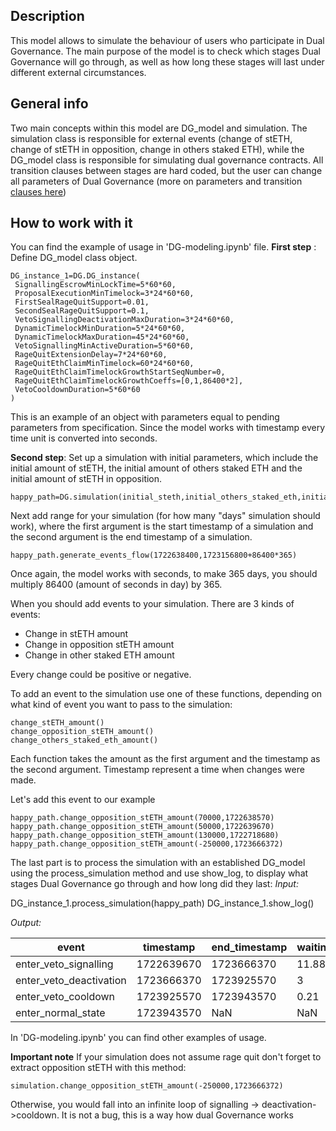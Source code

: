 ## Description  
This model allows to simulate the behaviour of users who participate in Dual Governance. The main purpose of the model is to check which stages Dual Governance will go through, as well as how long these stages will last under different external circumstances. 

## General info   
Two main concepts within this model are DG_model and simulation. The simulation class is responsible for external events (change of stETH, change of stETH in opposition, change in others staked ETH), while the DG_model class is responsible for simulating dual governance contracts. All transition clauses  between stages are hard coded, but the user can change all parameters of Dual Governance (more on parameters and transition [clauses here](https://github.com/lidofinance/dual-governance/blob/develop/docs/mechanism.md))

## How to work with it 
You can find the example  of usage in 'DG-modeling.ipynb' file. 
**First step** : Define DG_model class object.  

   ```
DG_instance_1=DG.DG_instance(  
    SignallingEscrowMinLockTime=5*60*60,  
    ProposalExecutionMinTimelock=3*24*60*60,  
    FirstSealRageQuitSupport=0.01,  
    SecondSealRageQuitSupport=0.1,  
    VetoSignallingDeactivationMaxDuration=3*24*60*60,  
    DynamicTimelockMinDuration=5*24*60*60,  
    DynamicTimelockMaxDuration=45*24*60*60,  
    VetoSignallingMinActiveDuration=5*60*60,  
    RageQuitExtensionDelay=7*24*60*60,  
    RageQuitEthClaimMinTimelock=60*24*60*60,  
    RageQuitEthClaimTimelockGrowthStartSeqNumber=0,  
    RageQuitEthClaimTimelockGrowthCoeffs=[0,1,86400*2],  
    VetoCooldownDuration=5*60*60  
)
   ```
This is an example of an object with parameters equal to pending parameters from specification. Since the model works with timestamp every time unit is converted into seconds. 

**Second step**: Set up a simulation with initial parameters, which include the initial amount of stETH, the initial amount of others staked ETH and the initial amount of stETH in opposition.

    happy_path=DG.simulation(initial_steth,initial_others_staked_eth,initial_steth_in_opposition)

Next add range for your simulation (for how many "days" simulation should work), where the first argument is the start timestamp of a simulation and the second argument is the end timestamp of a simulation.

    happy_path.generate_events_flow(1722638400,1723156800+86400*365)
    
Once again, the model works with seconds,  to make 365 days, you should multiply 86400 (amount of seconds in day) by 365.

When you should add events to your simulation. There are 3 kinds of events:
 - Change in stETH amount
- Change in opposition stETH amount
- Change in other staked ETH amount 

Every change could be positive or negative.

To add an event to the simulation use one of these functions, depending on what kind of event you want to pass to the simulation:

    change_stETH_amount()
    change_opposition_stETH_amount()
    change_others_staked_eth_amount()

Each function takes the amount as the first argument and the timestamp as the second argument. Timestamp represent a time when changes were made. 

Let's add this event to our example

    happy_path.change_opposition_stETH_amount(70000,1722638570)
    happy_path.change_opposition_stETH_amount(50000,1722639670)
    happy_path.change_opposition_stETH_amount(130000,1722718680)
    happy_path.change_opposition_stETH_amount(-250000,1723666372)

The last part is to process the simulation with an established DG_model using the process_simulation  method and use show_log, to display what stages Dual Governance go through and how long did they last:
*Input:*

DG_instance_1.process_simulation(happy_path)
DG_instance_1.show_log()

*Output:*

| event | timestamp | end_timestamp| waiting_time
|--|--|--|--|
| enter_veto_signalling | 1722639670 |1723666370 | 11.88
| enter_veto_deactivation | 1723666370 |1723925570 | 3
| enter_veto_cooldown | 1723925570 | 1723943570| 0.21
| enter_normal_state | 1723943570 |NaN | NaN

In 'DG-modeling.ipynb'  you can find other examples of usage.

**Important note**
If your simulation does not assume rage quit don't forget to extract opposition stETH with this method:

    simulation.change_opposition_stETH_amount(-250000,1723666372)
Otherwise, you would fall into an infinite loop of signalling -> deactivation->cooldown.
It is not a bug, this is a way how dual Governance works

